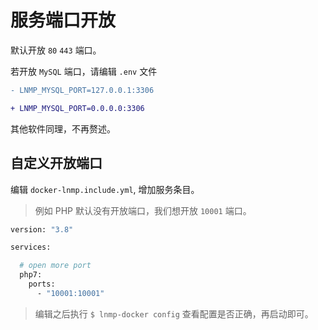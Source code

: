 # 服务端口开放

默认开放 `80` `443` 端口。

若开放 `MySQL` 端口，请编辑 `.env` 文件

```diff
- LNMP_MYSQL_PORT=127.0.0.1:3306

+ LNMP_MYSQL_PORT=0.0.0.0:3306
```

其他软件同理，不再赘述。

## 自定义开放端口

编辑 `docker-lnmp.include.yml`, 增加服务条目。

> 例如 PHP 默认没有开放端口，我们想开放 `10001` 端口。

```bash
version: "3.8"

services:

  # open more port
  php7:
    ports:
      - "10001:10001"
```

> 编辑之后执行 `$ lnmp-docker config` 查看配置是否正确，再启动即可。
